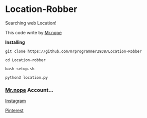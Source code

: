 # Location-Robber
Searching web Location!

This code write by [Mr.nope](https://github.com/mrprogrammer2938)

**Installing**
```
git clone https://github.com/mrprogrammer2938/Location-Robber

cd Location-robber

bash setup.sh

python3 location.py
```

### [Mr.nope](https://github.com/mrprogrammer2938) Account...

[Instagram](https://instagram.com/programmer2938)

[Pinterest](https://www.pinterest.com/mrprogrammer2938)
